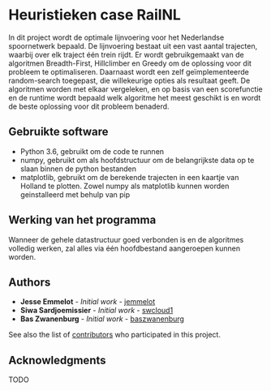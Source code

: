 # Heuristieken case RailNL

In dit project wordt de optimale lijnvoering voor het Nederlandse spoornetwerk bepaald. De lijnvoering bestaat uit een vast aantal trajecten, waarbij over elk traject één trein rijdt. Er wordt gebruikgemaakt van de algoritmen Breadth-First, Hillclimber en Greedy om de oplossing voor dit probleem te optimaliseren. Daarnaast wordt een zelf geïmplementeerde random-search toegepast, die willekeurige opties als resultaat geeft. De algoritmen worden met elkaar vergeleken, en op basis van een scorefunctie en de runtime wordt bepaald welk algoritme het meest geschikt is en wordt de beste oplossing voor dit probleem benaderd.

## Gebruikte software
- Python 3.6, gebruikt om de code te runnen
- numpy, gebruikt om als hoofdstructuur om de belangrijkste data op te slaan binnen de python bestanden
- matplotlib, gebruikt om de berekende trajecten in een kaartje van Holland te plotten. Zowel numpy als matplotlib kunnen worden geinstalleerd met behulp van pip

## Werking van het programma
Wanneer de gehele datastructuur goed verbonden is en de algoritmes volledig werken, zal alles via één hoofdbestand aangeroepen kunnen worden.

## Authors

* **Jesse Emmelot** - *Initial work* - [jemmelot](https://github.com/jemmelot)
* **Siwa Sardjoemissier** - *Initial work* - [swcloud1](https://github.com/swcloud1)
* **Bas Zwanenburg** - *Initial work* - [baszwanenburg](https://github.com/baszwanenburg)

See also the list of [contributors](https://github.com/jemmelot/Heuristieken/graphs/contributors) who participated in this project.

## Acknowledgments
TODO

